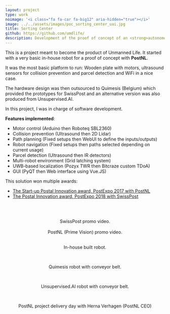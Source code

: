 ```yaml
---
layout: project
type: work
noimage: '<i class="fa fa-car fa-big12" aria-hidden="true"></i>'
image: ../../assets/images/poc_sorting_center_uai.jpg
title: Sorting Center
github: https://github.com/umdlife/
description: Development of the proof of concept of an <strong>autonomous sorting center</strong> based on rovers for Unmanned Life.
---
```


This is a project meant to become the product of Unmanned Life. It started with a very basic in-house robot for a proof of concept with **PostNL**.

It was the most basic platform to run: Wooden plate with motors, ultrasound sensors for collision prevention and parcel detection and WiFi in a nice case.

The hardware design was then outsourced to Quimesis (Belgium) which provided the prototypes for SwissPost and an alternative version was also produced from Unsupervised.AI.

In this project, I was in charge of software development.

**Features implemented**:

* Motor control (Arduino then Roboteq SBL2360)
* Collision prevention (Ultrasound then 2D Lidar)
* Path planning (Fixed setups then WebUI to define the inputs/outputs)
* Robot navigation (Fixed setups then paths selected depending on current usage)
* Parcel detection (Ultrasound then IR detectors)
* Multi-robot environment (Grid latching system)
* UWB-based localization (Pozyx TWR then Bitcraze custom TDoA)
* GUI (PyQT then Web interface using Vue.JS)

This solution won multiple awards:
* [The Start-up Postal Innovation award, PostExpo 2017 with PostNL](https://www.parcelandpostaltechnologyinternational.com/news/expo/post-expo-2017-show-review.html)
* [The Postal Innovation award, PostExpo 2018 with SwissPost](https://www.parcelandpostaltechnologyinternational.com/sorting-center-innovation-of-the-year-autonomous-sorting-swiss-post-and-unmanned-life)

<br><br>
<center>
<amp-vimeo
  data-videoid="283651695"
  layout="responsive"
  width="640"
  height="360"
></amp-vimeo>
SwissPost promo video.
</center>

<br>

<center>
<amp-vimeo
  data-videoid="224207412"
  layout="responsive"
  width="640"
  height="360"
></amp-vimeo>
PostNL (Prime Vision) promo video.
</center>

<br>

<center>
<amp-img width="600" height="399" src="../../assets/images/poc_sorting_center_rover.jpg" layout="responsive" alt="In-house built robot"></amp-img>

In-house built robot.
</center>

<br>

<center>
<amp-img width="700" height="470" src="../../assets/images/poc_sorting_center_quimesis.jpg" layout="responsive" alt="Quimesis robot" ></amp-img>

Quimesis robot with conveyor belt.
</center>

<br>

<center>
<amp-img width="700" height="482" src="../../assets/images/poc_sorting_center_uai.jpg" layout="responsive" alt="Unsupervised.ai robot" ></amp-img>

Unsupervised.AI robot with conveyor belt.
</center>

<br>

<center>
<amp-img width="700" height="391" src="../../assets/images/poc_sorting_center.jpg" layout="responsive" alt="Project delivery day with Herna Verhagen (PostNL CEO)" ></amp-img>

PostNL project delivery day with Herna Verhagen (PostNL CEO)
</center>
